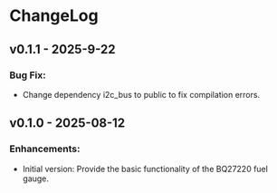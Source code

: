 # ChangeLog

## v0.1.1 - 2025-9-22

### Bug Fix:

- Change dependency i2c_bus to public to fix compilation errors.

## v0.1.0 - 2025-08-12

### Enhancements:

* Initial version: Provide the basic functionality of the BQ27220 fuel gauge.
